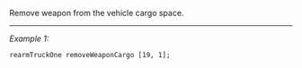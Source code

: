 Remove weapon from the vehicle cargo space.


---
*Example 1:*
```sqf
rearmTruckOne removeWeaponCargo [19, 1];
```
